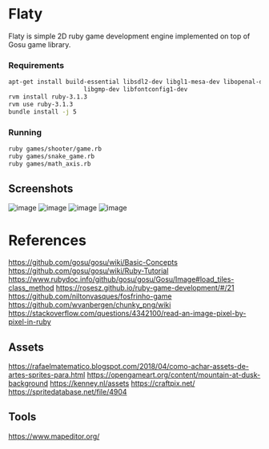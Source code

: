 # Flaty

Flaty is simple 2D ruby game development engine implemented on top of Gosu game library.

### Requirements

```sh
apt-get install build-essential libsdl2-dev libgl1-mesa-dev libopenal-dev \
                     libgmp-dev libfontconfig1-dev
rvm install ruby-3.1.3
rvm use ruby-3.1.3
bundle install -j 5
```

### Running

```sh
ruby games/shooter/game.rb
ruby games/snake_game.rb
ruby games/math_axis.rb
```

## Screenshots

![image](https://user-images.githubusercontent.com/2291529/132454674-e3d9ff3b-5883-42ad-a2d5-b55361b318f8.png)
![image](https://user-images.githubusercontent.com/2291529/132454752-9fa7db1f-4696-4da9-a51f-efbc193c9948.png)
![image](https://user-images.githubusercontent.com/2291529/133026223-f64be37e-9634-4e94-bf8d-3139113beb7d.png)
![image](https://user-images.githubusercontent.com/2291529/133202688-81114e98-568d-42b5-ad84-50396ce02b6f.png)


# References

https://github.com/gosu/gosu/wiki/Basic-Concepts
https://github.com/gosu/gosu/wiki/Ruby-Tutorial
https://www.rubydoc.info/github/gosu/gosu/Gosu/Image#load_tiles-class_method
https://rosesz.github.io/ruby-game-development/#/21
https://github.com/niltonvasques/fosfrinho-game
https://github.com/wvanbergen/chunky_png/wiki
https://stackoverflow.com/questions/4342100/read-an-image-pixel-by-pixel-in-ruby

## Assets
https://rafaelmatematico.blogspot.com/2018/04/como-achar-assets-de-artes-sprites-para.html
https://opengameart.org/content/mountain-at-dusk-background
https://kenney.nl/assets
https://craftpix.net/
https://spritedatabase.net/file/4904

## Tools

https://www.mapeditor.org/
